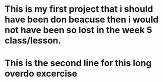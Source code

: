 # This is my first project that i should have been don beacuse then i would not have been so lost in the week 5 class/lesson.
# This is the second line for this long overdo excercise